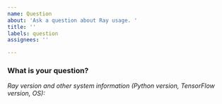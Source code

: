 ```yaml
---
name: Question
about: 'Ask a question about Ray usage. '
title: ''
labels: question
assignees: ''

---
```


<!--Please include [tune], [rllib], [autoscaler] etc. in the issue title if relevant-->

### What is your question?

*Ray version and other system information (Python version, TensorFlow version, OS):*
